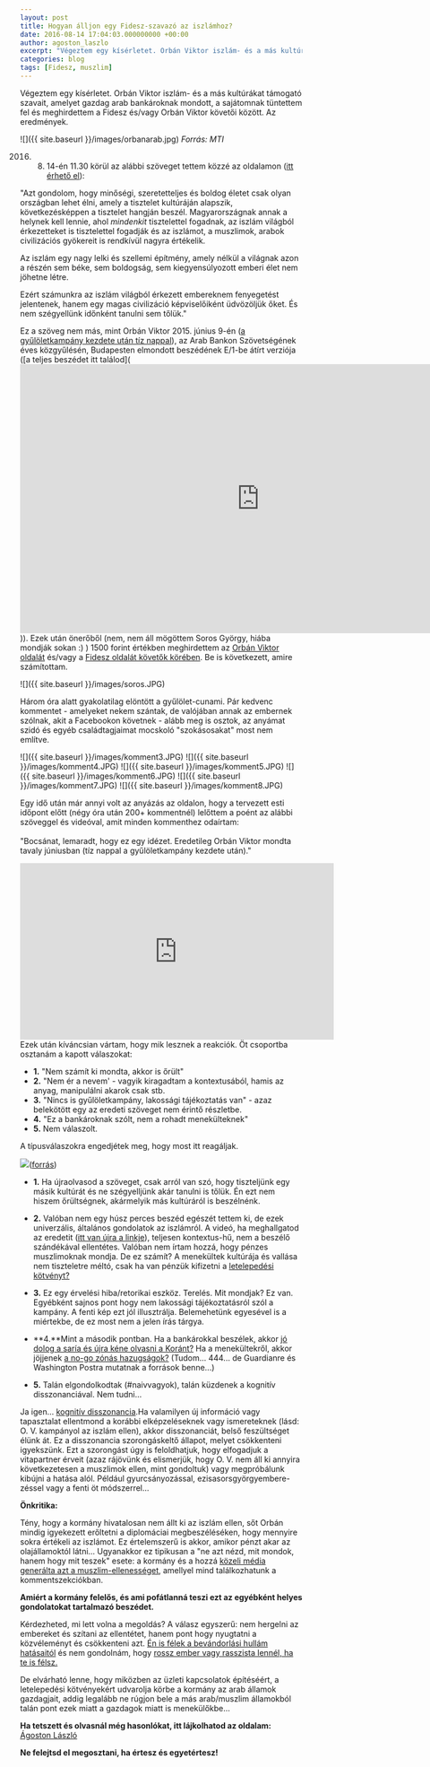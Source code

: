 ```yaml
---
layout: post
title: Hogyan álljon egy Fidesz-szavazó az iszlámhoz?
date: 2016-08-14 17:04:03.000000000 +00:00
author: agoston_laszlo
excerpt: "Végeztem egy kísérletet. Orbán Viktor iszlám- és a más kultúrákat támogató szavait, amelyet gazdag arab bankároknak mondott, a sajátomnak tüntettem fel és meghirdettem a Fidesz és/vagy Orbán Viktor követői között."
categories: blog
tags: [Fidesz, muszlim]
---
```

Végeztem egy kísérletet. Orbán Viktor iszlám- és a más kultúrákat támogató szavait, amelyet gazdag arab bankároknak mondott, a sajátomnak tüntettem fel és meghirdettem a Fidesz és/vagy Orbán Viktor követői között. Az eredmények.

![]({{ site.baseurl }}/images/orbanarab.jpg)
_Forrás: MTI_


2016. 08. 14-én 11.30 körül az alábbi szöveget tettem közzé az oldalamon ([itt érhető el](https://www.facebook.com/agostonlaszloartist/posts/893322780771821")):

"Azt gondolom, hogy minőségi, szeretetteljes és boldog életet csak olyan országban lehet élni, amely a tisztelet kultúráján alapszik, következésképpen a tisztelet hangján beszél. Magyarországnak annak a helynek kell lennie, ahol _mindenkit_ tisztelettel fogadnak, az iszlám világból érkezetteket is tisztelettel fogadják és az iszlámot, a muszlimok, arabok civilizációs gyökereit is rendkívül nagyra értékelik.

Az iszlám egy nagy lelki és szellemi építmény, amely nélkül a világnak azon a részén sem béke, sem boldogság, sem kiegyensúlyozott emberi élet nem jöhetne létre.

Ezért számunkra az iszlám világból érkezett embereknem fenyegetést jelentenek, hanem egy magas civilizáció képviselőiként üdvözöljük őket. És nem szégyellünk időnként tanulni sem tőlük."

Ez a szöveg nem más, mint Orbán Viktor 2015. június 9-én ([a gyűlöletkampány kezdete után tíz nappal](http://index.hu/belfold/2015/06/02/teljes_fordulatszamra_kapcsolt_a_kormany_menekultellenes_kampanya/)), az Arab Bankon Szövetségének éves közgyűlésén, Budapesten elmondott beszédének E/1-be átírt verziója ([a teljes beszédet itt találod](<iframe width="854" height="480" src="https://www.youtube.com/embed/nLlXC9hfvDs" frameborder="0" allowfullscreen></iframe>)). Ezek után önerőből (nem, nem áll mögöttem Soros György, hiába mondják sokan :) ) 1500 forint értékben meghirdettem az [Orbán Viktor oldalát](https://www.facebook.com/orbanviktor/) és/vagy a [Fidesz oldalát követők körében](https://www.facebook.com/FideszHU). Be is következett, amire számítottam.

![]({{ site.baseurl }}/images/soros.JPG)

Három óra alatt gyakolatilag elöntött a gyűlölet-cunami. Pár kedvenc kommentet - amelyeket nekem szántak, de valójában annak az embernek szólnak, akit a Facebookon követnek - alább meg is osztok, az anyámat szidó és egyéb családtagjaimat mocskoló "szokásosakat" most nem említve.

![]({{ site.baseurl }}/images/komment3.JPG)
![]({{ site.baseurl }}/images/komment4.JPG)
![]({{ site.baseurl }}/images/komment5.JPG)
![]({{ site.baseurl }}/images/komment6.JPG)
![]({{ site.baseurl }}/images/komment7.JPG)
![]({{ site.baseurl }}/images/komment8.JPG)


Egy idő után már annyi volt az anyázás az oldalon, hogy a tervezett esti időpont előtt (négy óra után 200+ kommentnél) lelőttem a poént az alábbi szöveggel és videóval, amit minden kommenthez odaírtam:<br /><br />"Bocsánat, lemaradt, hogy ez egy idézet. Eredetileg Orbán Viktor mondta tavaly júniusban (tíz nappal a gyűlöletkampány kezdete után)."

<iframe src="https://www.facebook.com/plugins/video.php?href=https%3A%2F%2Fwww.facebook.com%2Fagostonlaszloartist%2Fvideos%2F893320557438710%2F&show_text=0&width=560" width="560" height="315" style="border:none;overflow:hidden" scrolling="no" frameborder="0" allowTransparency="true" allowFullScreen="true"></iframe>
Ezek után kíváncsian vártam, hogy mik lesznek a reakciók. Öt csoportba osztanám a kapott válaszokat:

- **1.** "Nem számít ki mondta, akkor is őrült"
- **2.** "Nem ér a nevem' - vagyik kiragadtam a kontextusából, hamis az anyag, manipulálni akarok csak stb.
- **3.** "Nincs is gyűlöletkampány, lakossági tájékoztatás van" - azaz belekötött egy az eredeti szöveget nem érintő részletbe.
- **4.** "Ez a bankároknak szólt, nem a rohadt menekülteknek"
- **5.** Nem válaszolt.

A típusválaszokra engedjétek meg, hogy most itt reagáljak.

![]({{site.baseurl}}/https://drive.google.com/open?id=0B8_GBDEhwDIvczJBRDdWN2JlaW8)([forrás](https://www.facebook.com/magyarinfo/photos/a.10150201675448467.330467.85568463466/10154313478633467/?type=3&amp;theater))

- **1.** Ha újraolvasod a szöveget, csak arról van szó, hogy tiszteljünk egy másik kultúrát és ne szégyelljünk akár tanulni is tőlük. Én ezt nem hiszem őrültségnek, akármelyik más kultúráról is beszélnénk.

- **2.** Valóban nem egy húsz perces beszéd egészét tettem ki, de ezek univerzális, általános gondolatok az iszlámról. A videó, ha meghallgatod az eredetit ([itt van újra a linkje](https://www.youtube.com/embed/nLlXC9hfvDs)), teljesen kontextus-hű, nem a beszélő szándékával ellentétes. Valóban nem írtam hozzá, hogy pénzes muszlimoknak mondja. De ez számít? A menekültek kultúrája és vallása nem tiszteletre méltó, csak ha van pénzük kifizetni a [letelepedési kötvényt?](https://blog.atlatszo.hu/2015/06/letelepedesi-kotveny-a-jo-bevandorlok-penzt-hoznak-az-offshore-konyhara/)

- **3.** Ez egy érvelési hiba/retorikai eszköz. Terelés. Mit mondjak? Ez van. Egyébként sajnos pont hogy nem lakossági tájékoztatásról szól a kampány. A fenti kép ezt jól illusztrálja. Belemehetünk egyesével is a miértekbe, de ez most nem a jelen írás tárgya.

- **4.**Mint a második pontban. Ha a bankárokkal beszélek, akkor [jó dolog a saría és újra kéne olvasni a Koránt?](https://www.facebook.com/agostonlaszloartist/videos/890592781044821/) Ha a menekültekről, akkor jöjjenek [a no-go zónás hazugságok?](http://444.hu/2016/04/02/a-vilagsajto-cimlapjain-a-magyar-kormany-900-europai-no-go-zonaja) (Tudom... 444... de Guardianre és Washington Postra mutatnak a források benne...)

- **5.** Talán elgondolkodtak (#naivvagyok), talán küzdenek a kognitív disszonanciával. Nem tudni...

Ja igen... [kognitív disszonancia](https://hu.wikipedia.org/wiki/Kognit%C3%ADv_disszonancia).Ha valamilyen új információ vagy tapasztalat ellentmond a korábbi elképzeléseknek vagy ismereteknek (lásd: O. V. kampányol az iszlám ellen), akkor disszonanciát, belső feszültséget élünk át. Ez a disszonancia szorongáskeltő állapot, melyet csökkenteni igyekszünk. Ezt a szorongást úgy is feloldhatjuk, hogy elfogadjuk a vitapartner érveit (azaz rájövünk és elismerjük, hogy O. V. nem áll ki annyira következetesen a muszlimok ellen, mint gondoltuk) vagy megpróbálunk kibújni a hatása alól. Például gyurcsányozással, ezisasorsgyörgyembere-zéssel vagy a fenti öt módszerrel...

**Önkritika:**

Tény, hogy a kormány hivatalosan nem állt ki az iszlám ellen, sőt Orbán mindig igyekezett erőltetni a diplomáciai megbeszéléséken, hogy mennyire sokra értékeli az iszlámot. Ez értelemszerű is akkor, amikor pénzt akar az olajállamoktól látni... Ugyanakkor ez tipikusan a "ne azt nézd, mit mondok, hanem hogy mit teszek" esete: a kormány és a hozzá [közeli média generálta azt a muszlim-ellenességet](http://444.hu/2015/09/08/neten-terjedo-kamufotoval-kelt-felelmet-az-allami-teve-es-az-udvari-napilap/), amellyel mind találkozhatunk a kommentszekciókban.

**Amiért a kormány felelős, és ami pofátlanná teszi ezt az egyébként helyes gondolatokat tartalmazó beszédet.**

Kérdezheted, mi lett volna a megoldás? A válasz egyszerű: nem hergelni az embereket és szítani az ellentétet, hanem pont hogy nyugtatni a közvéleményt és csökkenteni azt. [Én is félek a bevándorlási hullám hatásaitól](http://agostonlaszlo.hu/hu/blog/70-nem-vagyok-hulye-attol-meg-hogy-nem-kiabalok) és nem gondolnám, hogy [rossz ember vagy rasszista lennél, ha te is félsz.](http://agostonlaszlo.hu/hu/blog/73-meg-jobban-osszezavarlak-nem-vagy-rasszista-ha-felsz)

De elvárható lenne, hogy miközben az üzleti kapcsolatok építéséért, a letelepedési kötvényekért udvarolja körbe a kormány az arab államok gazdagjait, addig legalább ne rúgjon bele a más arab/muszlim államokból talán pont ezek miatt a gazdagok miatt is menekülőkbe...

**Ha tetszett és olvasnál még hasonlókat, itt lájkolhatod az oldalam:**
[Ágoston László](https://www.facebook.com/agostonlaszloartist) 

**Ne felejtsd el megosztani, ha értesz és egyetértesz!**
